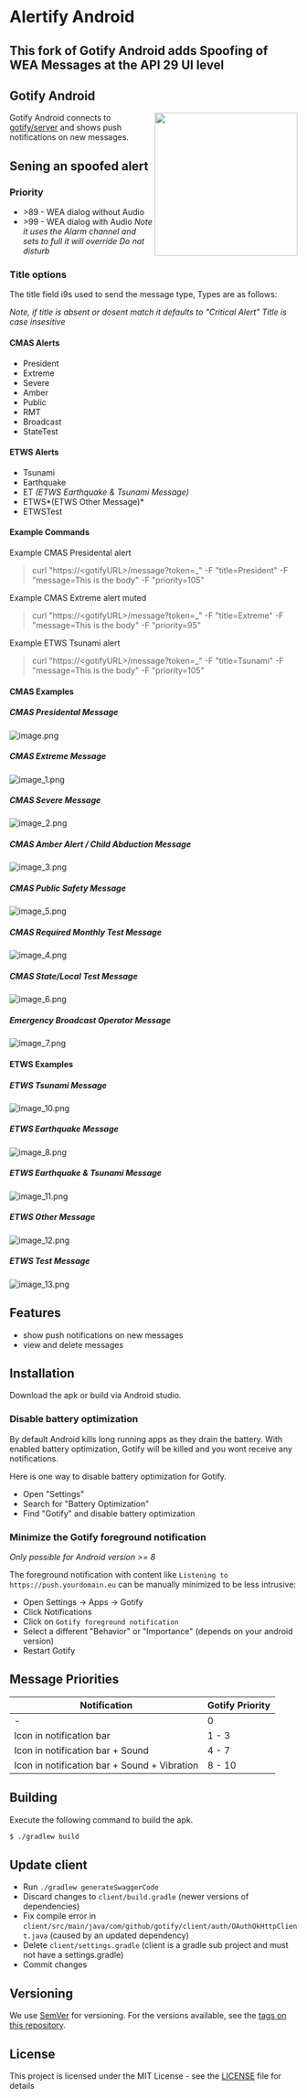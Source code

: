 # Alertify Android 

## This fork of Gotify Android adds Spoofing of WEA Messages at the API 29 UI level

## Gotify Android 
<img align="right" src="app.gif" width="250" />

Gotify Android connects to [gotify/server](https://github.com/gotify/server) and shows push notifications on new messages.

## Sening an spoofed alert

### Priority
- \>89 - WEA dialog without Audio
- \>99 - WEA dialog with Audio *Note it uses the Alarm channel and sets to full it will override Do not disturb*

### Title options

The title field i9s used to send the message type, Types are as follows:

*Note, if title is absent or dosent match it defaults to "Critical Alert"*
*Title is case insesitive*

#### CMAS Alerts
- President
- Extreme
- Severe
- Amber
- Public
- RMT
- Broadcast
- StateTest

#### ETWS Alerts
- Tsunami
- Earthquake
- ET *(ETWS Earthquake & Tsunami Message)*
- ETWS*(ETWS Other Message)*
- ETWSTest


#### Example Commands

Example CMAS Presidental alert 
> curl "https:/\/\<gotifyURL\>/message?token=_" -F "title=President" -F "message=This is the body" -F "priority=105"

Example CMAS Extreme alert muted
> curl "https:/\/\<gotifyURL\>/message?token=_" -F "title=Extreme" -F "message=This is the body" -F "priority=95"

Example ETWS Tsunami alert 
> curl "https:/\/\<gotifyURL\>/message?token=_" -F "title=Tsunami" -F "message=This is the body" -F "priority=105"

#### CMAS Examples

   ##### CMAS Presidental Message   
   ![image.png](./image.png)      

   ##### CMAS Extreme Message
   ![image_1.png](./image_1.png)

   ##### CMAS Severe Message
   ![image_2.png](./image_2.png)

   ##### CMAS Amber Alert / Child Abduction Message
   ![image_3.png](./image_3.png)

   ##### CMAS Public Safety Message
   ![image_5.png](./image_5.png)

   ##### CMAS Required Monthly Test Message
   ![image_4.png](./image_4.png)

   ##### CMAS State/Local Test Message 
   ![image_6.png](./image_6.png)

   ##### Emergency Broadcast Operator Message
   ![image_7.png](./image_7.png)

#### ETWS Examples

   ##### ETWS Tsunami Message
   ![image_10.png](./image_10.png)

   ##### ETWS Earthquake Message
   ![image_8.png](./image_8.png)
     
   ##### ETWS Earthquake & Tsunami Message
   ![image_11.png](./image_11.png)

   ##### ETWS Other Message
   ![image_12.png](./image_12.png)

   ##### ETWS Test Message
   ![image_13.png](./image_13.png)


                      
                     


## Features

* show push notifications on new messages
* view and delete messages

## Installation

Download the apk or build via Android studio.

### Disable battery optimization

By default Android kills long running apps as they drain the battery. With enabled battery optimization, Gotify will be killed and you wont receive any notifications.

Here is one way to disable battery optimization for Gotify.

* Open "Settings"
* Search for "Battery Optimization"
* Find "Gotify" and disable battery optimization

### Minimize the Gotify foreground notification

*Only possible for Android version >= 8*

The foreground notification with content like `Listening to https://push.yourdomain.eu` can be manually minimized to be less intrusive:

* Open Settings -> Apps -> Gotify
* Click Notifications
* Click on `Gotify foreground notification`
* Select a different "Behavior" or "Importance" (depends on your android version)
* Restart Gotify

## Message Priorities

| Notification | Gotify Priority|
|- |-|
| - | 0 |
| Icon in notification bar | 1 - 3 |
| Icon in notification bar + Sound | 4 - 7 |
| Icon in notification bar + Sound + Vibration | 8 - 10 |

## Building

Execute the following command to build the apk.
```bash
$ ./gradlew build
```

## Update client

* Run `./gradlew generateSwaggerCode`
* Discard changes to `client/build.gradle` (newer versions of dependencies)
* Fix compile error in `client/src/main/java/com/github/gotify/client/auth/OAuthOkHttpClient.java` (caused by an updated dependency)
* Delete `client/settings.gradle` (client is a gradle sub project and must not have a settings.gradle)
* Commit changes

## Versioning
We use [SemVer](http://semver.org/) for versioning. For the versions available, see the
[tags on this repository](https://github.com/gotify/android/tags).

## License
This project is licensed under the MIT License - see the [LICENSE](LICENSE) file for details

